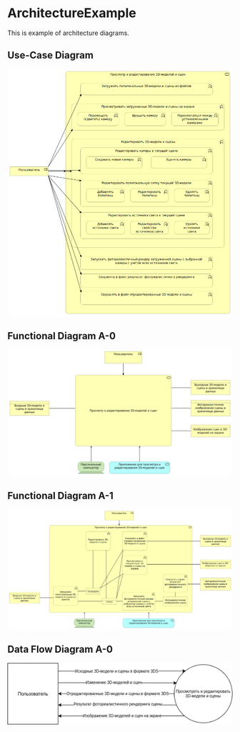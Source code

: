 # ArchitectureExample

This is example of architecture diagrams.

## Use-Case Diagram
![Alt text](/01_Use_Case_Diagram.bmp)

## Functional Diagram A-0
![Alt text](/02_01_Functional_Diagram_A_0.bmp)

## Functional Diagram A-1
![Alt text](/02_08_Functional_Diagram_A_1.bmp)

## Data Flow Diagram A-0
![Alt text](/03_Data_Flow_Diagram_A_0.png)
